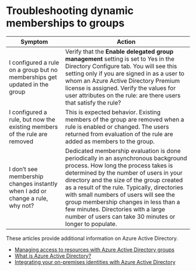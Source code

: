 
<properties
    pageTitle="Troubleshooting dynamic membership for groups| Microsoft Azure"
    description="A topic that lists troubleshooting tips for dynamic membership for groups in Azure AD."
    services="active-directory"
    documentationCenter=""
    authors="curtand"
    manager="stevenpo"
    editor=""
    />

<tags
    ms.service="active-directory"
    ms.workload="identity"
    ms.tgt_pltfrm="na"
    ms.devlang="na"
    ms.topic="article"
    ms.date="11/17/2015"
    ms.author="curtand"/>


# Troubleshooting dynamic memberships to groups

| Symptom                                                                        | Action                                                                                                                                                                                                                                                                                                                                                                                                                        |
|--------------------------------------------------------------------------------|-------------------------------------------------------------------------------------------------------------------------------------------------------------------------------------------------------------------------------------------------------------------------------------------------------------------------------------------------------------------------------------------------------------------------------|
| I configured a rule on a group but no memberships get updated in the group     | Verify that the **Enable delegated group management** setting is set to Yes in the Directory Configure tab. You will see this setting only if you are signed in as a user to whom an Azure Active Directory Premium license is assigned.  Verify the values for user attributes on the rule: are there users that satisfy the rule?                                                                               |
| I configured a rule, but now the existing members of the rule are removed      | This is expected behavior. Existing members of the group are removed when a rule is enabled or changed. The users returned from evaluation of the rule are added as members to the group.                                                                                                                                                                                                                                      |
| I don’t see membership changes instantly when I add or change a rule, why not? | Dedicated membership evaluation is done periodically in an asynchronous background process. How long the process takes is determined by the number of users in your directory and the size of the group created as a result of the rule. Typically, directories with small numbers of users will see the group membership changes in less than a few minutes. Directories with a large number of users can take 30 minutes or longer to populate. |

These articles provide additional information on Azure Active Directory.

* [Managing access to resources with Azure Active Directory groups](active-directory-manage-groups.md)
* [What is Azure Active Directory?](active-directory-whatis.md)
* [Integrating your on-premises identities with Azure Active Directory](active-directory-aadconnect.md)




<!--HONumber=Mar16_HO4-->


